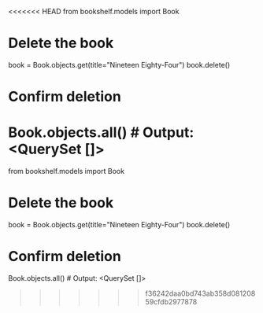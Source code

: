 <<<<<<< HEAD
from bookshelf.models import Book

# Delete the book
book = Book.objects.get(title="Nineteen Eighty-Four")
book.delete()

# Confirm deletion
Book.objects.all()  # Output: <QuerySet []>
=======
from bookshelf.models import Book

# Delete the book
book = Book.objects.get(title="Nineteen Eighty-Four")
book.delete()

# Confirm deletion
Book.objects.all()  # Output: <QuerySet []>
>>>>>>> f36242daa0bd743ab358d08120859cfdb2977878
